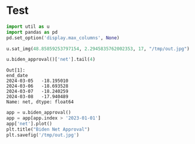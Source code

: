 # Test

```python
import util as u
import pandas as pd
pd.set_option('display.max_columns', None)
```


```python
u.sat_img(48.85859253797154, 2.2945835762002353, 17, "/tmp/out.jpg")
```







```python
u.biden_approval()['net'].tail(4)
```

```text
Out[1]: 
end_date
2024-03-05   -18.195010
2024-03-06   -18.693528
2024-03-07   -18.240259
2024-03-08   -17.940489
Name: net, dtype: float64
```

```python
app = u.biden_approval()
app = app[app.index > '2023-01-01']
app['net'].plot()
plt.title("Biden Net Approval")
plt.savefig('/tmp/out.jpg')
```



